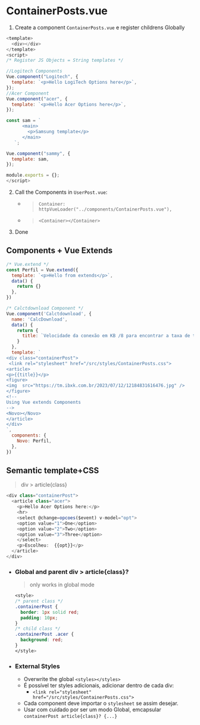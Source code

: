 # ContainerPosts.vue

1. Create a component `ContainerPosts.vue` e register childrens Globally

```javascript
<template>
  <div></div>
</template>
<script>
/* Register JS Objects = String templates */

//Logitech Components
Vue.component("Logitech", {
  template: `<p>Hello LogiTech Options here</p>`,
});
//Acer Component
Vue.component("acer", {
  template: `<p>Hello Acer Options here</p>`,
});

const sam = `
      <main>
        <p>Samsung template</p>
      </main>
   `;

Vue.component("sammy", {
  template: sam,
});

module.exports = {};
</script>

```

2. Call the Components in `UserPost.vue`:

   - > `Container: httpVueLoader("../components/ContainerPosts.vue"),`
   - > `<Container></Container>`

3. Done

## Components + Vue Extends

```js
/* Vue.extend */
const Perfil = Vue.extend({
  template: `<p>Hello from extends</p>`,
  data() {
    return {}
  },
})

/* Calctdownload Component */
Vue.component('Calctdownload', {
  name: 'CalcDownload',
  data() {
    return {
      title: `Velocidade da conexão em KB /8 para encontrar a taxa de transmissão exe:`,
    }
  },
  template: `  
<div class="containerPost">
 <link rel="stylesheet" href="/src/styles/ContainerPosts.css">
<article>
<p>{{title}}</p>
<figure>
<img  src="https://tm.ibxk.com.br/2023/07/12/12184831616476.jpg" />
</figure>
<!-- 
Using Vue extends Components 
-->
<Novo></Novo>
</article>
</div>
`,
  components: {
    Novo: Perfil,
  },
})
```

## Semantic template+CSS

> div > article{class}

```js
<div class="containerPost">
  <article class="acer">
    <p>Hello Acer Options here:</p>
    <hr>
    <select @change=opcoes($event) v-model="opt">
    <option value="1">One</option>
    <option value="2">Two</option>
    <option value="3">Three</option>
    </select>
    <p>Escolheu:  {{opt}}</p>
  </article>
</div>
```

- ### Global and parent div > article{class}?

  > only works in global mode

  ```css
  <style>
  /* parent class */
  .containerPost {
    border: 1px solid red;
    padding: 10px;
  }
  /* child class */
  .containerPost .acer {
    background: red;
  }
  </style>
  ```

- ### External Styles

  - Overwrite the global `<styles></styles>`
  - É possível ter styles adicionais, adicionar dentro de cada div:
    - `<link rel="stylesheet" href="/src/styles/ContainerPosts.css">`
  - Cada component deve importar o `stylesheet` se assim desejar.
  - Usar com cuidado por ser um modo Global, emcapsular `containerPost article{class}? {...}`
